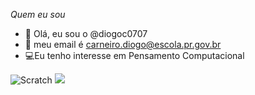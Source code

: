 *Quem eu sou*

- 👋 Olá, eu sou o @diogoc0707
- 📧 meu email é carneiro.diogo@escola.pr.gov.br
- 💻Eu tenho interesse em Pensamento Computacional


![Scratch](https://img.shields.io/badge/Scratch-4D97FF?style=for-the-badge&logo=Scratch&logoColor=white)
<img src="https://img.shields.io/badge/JavaScript-323330?style=for-the-badge&logo=javascript&logoColor=F7DF1E">
